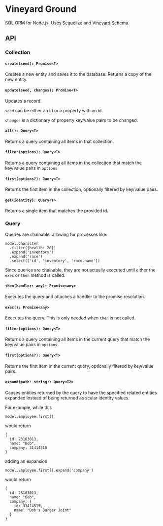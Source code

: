 # Vineyard Ground

SQL ORM for Node.js.  Uses [Sequelize](https://github.com/sequelize/sequelize) and [Vineyard Schema](https://github.com/silentorb/vineyard-schema).

## API

### Collection

#### `create(seed): Promise<T>`
    
Creates a new entity and saves it to the database.  Returns a copy of the new entity.

#### `update(seed, changes): Promise<T>`
    
Updates a record.  

`seed` can be either an id or a property with an id.

`changes` is a dictionary of property key/value pairs to be changed.

#### `all(): Query<T>`

Returns a query containing all items in that collection.

#### `filter(options): Query<T>`

Returns a query containing all items in the collection that match the key/value pairs in `options`

#### `first(options?): Query<T>`

Returns the first item in the collection, optionally filtered by key/value pairs.

#### `get(identity): Query<T>`

Returns a single item that matches the provided id.

### Query

Queries are chainable, allowing for processes like:

    model.Character
      .filter({health: 20})
      .expand('inventory')
      .expand('race')
      .select(['id', 'inventory', 'race.name'])

Since queries are chainable, they are not actually executed until either the `exec` or `then` method is called.

#### `then(handler: any): Promise<any>`

Executes the query and attaches a handler to the promise resolution.

#### `exec(): Promise<any>`

Executes the query.  This is only needed when `then` is not called.

#### `filter(options): Query<T>`

Returns a query containing all items in the current query that match the key/value pairs in `options`

#### `first(options?): Query<T>`

Returns the first item in the current query, optionally filtered by key/value pairs.

#### `expand(path: string): Query<T2>`

Causes entities returned by the query to have the specified related entities expanded instead of being returned as scalar identity values.

For example, while this

    model.Employee.first()
    
would return

    {
      id: 23103013,
      name: "Bob",
      company: 31414515
    }

adding an expansion

    model.Employee.first().expand('company')

would return

    {
      id: 23103013,
      name: "Bob",
      company: {
        id: 31414515,
        name: "Bob's Burger Joint"
      }
    }